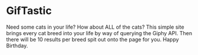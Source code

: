 # GifTastic

Need some cats in your life? How about ALL of the cats? 
This simple site brings every cat breed into your life by way of querying the Giphy API.
Then there will be 10 results per breed spit out onto the page for you.
Happy Birthday.